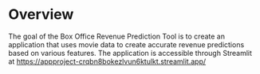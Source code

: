 # Overview
The goal of the Box Office Revenue Prediction Tool is to create an application that uses movie data to create accurate revenue predictions based on various features. The application is accessible through Streamlit at https://appproject-crqbn8bokezlvun6ktulkt.streamlit.app/
